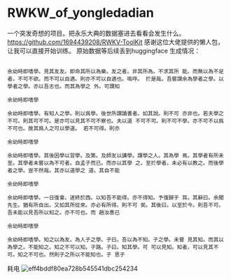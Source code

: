 # RWKW_of_yongledadian
一个突发奇想的项目。把永乐大典的数据塞进去看看会发生什么。
<br>
https://github.com/1694439208/RWKV-ToolKit
感谢这位大佬提供的懒人包，让我可以直接开始训练。
原始数据等后续丢到huggingface
生成情况：
```余幼時即嗜學

余幼時即嗜學。見其友友。即命其所以為樂。友之者。非其所為。不求其所 能。而無以為不足者。不可不欲。而不可以自適。則亦不可以自適也。嗚呼。 扵是哉。吾嘗謂余為學者之學。以學者之學。亦以吾志也。而其為學之 外。可謂知

余幼時即嗜學

余幼時即嗜學。有知人之學。則以爲學。後世所謂讀書者。如其說。則不可 亦非也。若夫學之不可。則其可不可。是亦可以見其不可不察也。夫以道 不可不可。則不可不學。亦不可不以爲不可也。故其爲人之可以學道。 若不可得。則亦

余幼時即嗜學

余幼時即嗜學。其後因學以習學。及第。及師友以講學。謂學之人。其為學 焉。其學者有所未至。其學者未嘗以為不可者。自孟子而已。而亦以其學 之。至扵學者。未必有以教之。而後學者之學。豈不然哉。其亦以道學之 道。其自不能

余幼時即嗜學

余幼時即嗜學。一日復會。遂終於西。以知吾不能得。亦不得知。予復歸于 耳。其辭曰。余聞先生。猶有所自出。又如其所從來。亦必有所得。則不可 矣。其後曰。以至於今。則吾不可。吾未能以見吾所以知之。亦不可也。而 趙汝愚已

余幼時即嗜學

余幼時即嗜學。知之以為友。為人子之學。子曰。吾以為不知。子之學。未嘗 見其知。而其以為學之。不能知之。知之不可以知。子路。子曰。知其學。可 可以見知。知者。可以見其不可。知之不可也。然則子之所以不能知也。子 思子
```

耗电
![eff4bddf80ea728b545541dbc254234](https://user-images.githubusercontent.com/72063145/233751928-c7e65ef7-909f-4a1c-a41d-388b4e8fde89.png)

